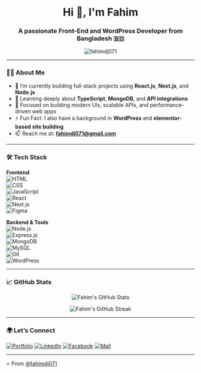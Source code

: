 <h1 align="center">Hi 👋, I'm Fahim</h1>
<h3 align="center">A passionate Front-End and WordPress Developer from Bangladesh 🇧🇩</h3>

<p align="center">
  <img src="https://komarev.com/ghpvc/?username=fahimdj071&label=Profile%20views&color=0e75b6&style=flat" alt="fahimdj071" />
</p>

---

### 👨‍💻 About Me

- 🔭 I’m currently building full-stack projects using **React.js**, **Next.js**, and **Node.js**
- 🌱 Learning deeply about **TypeScript**, **MongoDB**, and **API integrations**
- 🧠 Focused on building modern UIs, scalable APIs, and performance-driven web apps
- ⚡ Fun Fact: I also have a background in **WordPress** and **elementor-based site building**
- 📫 Reach me at: **fahimdj071@gmail.com**

---

### 🛠️ Tech Stack

**Frontend**  
![HTML](https://img.shields.io/badge/-HTML5-E34F26?logo=html5&logoColor=white)  
![CSS](https://img.shields.io/badge/-CSS3-1572B6?logo=css3&logoColor=white)  
![JavaScript](https://img.shields.io/badge/-JavaScript-F7DF1E?logo=javascript&logoColor=black)  
![React](https://img.shields.io/badge/-React-61DAFB?logo=react&logoColor=black)  
![Next.js](https://img.shields.io/badge/-Next.js-000000?logo=next.js&logoColor=white)  
![Figma](https://img.shields.io/badge/-Figma-F24E1E?logo=figma&logoColor=white)

**Backend & Tools**  
![Node.js](https://img.shields.io/badge/-Node.js-339933?logo=node.js&logoColor=white)  
![Express.js](https://img.shields.io/badge/-Express.js-000000?logo=express&logoColor=white)  
![MongoDB](https://img.shields.io/badge/-MongoDB-47A248?logo=mongodb&logoColor=white)  
![MySQL](https://img.shields.io/badge/-MySQL-4479A1?logo=mysql&logoColor=white)  
![Git](https://img.shields.io/badge/-Git-F05032?logo=git&logoColor=white)  
![WordPress](https://img.shields.io/badge/-WordPress-21759B?logo=wordpress&logoColor=white)

---

### 📈 GitHub Stats

<p align="center">
  <img src="https://github-readme-stats.vercel.app/api?username=al-redowan&show_icons=true&theme=tokyonight" alt="Fahim's GitHub Stats" />
</p>

<p align="center">
  <img src="https://github-readme-streak-stats.herokuapp.com/?user=al-redowan&theme=tokyonight" alt="Fahim's GitHub Streak" />
</p>

---

### 🌍 Let’s Connect

[![Portfolio](https://img.shields.io/badge/-Portfolio-000?style=flat&logo=vercel&logoColor=white)](https://self.so/al-redowan-ahamed-fahim)
[![LinkedIn](https://img.shields.io/badge/-LinkedIn-0A66C2?logo=linkedin&logoColor=white)](https://www.linkedin.com/in/your-link-here)
[![Facebook](https://img.shields.io/badge/-Facebook-1877F2?logo=facebook&logoColor=white)](https://facebook.com/AR.ERROR.404)
[![Mail](https://img.shields.io/badge/-Gmail-EA4335?logo=gmail&logoColor=white)](mailto:fahimdj071@gmail.com)

---

⭐️ From [@fahimdj071](https://github.com/fahimdj071)
